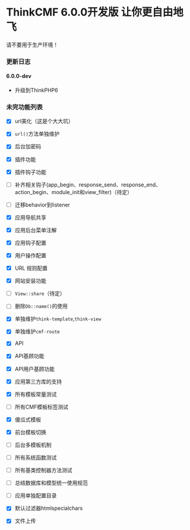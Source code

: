 ThinkCMF 6.0.0开发版 让你更自由地飞
===============

请不要用于生产环境！

### 更新日志
#### 6.0.0-dev
* 升级到ThinkPHP6

### 未完功能列表
- [x] url美化（这是个大大坑）
- [x] `url()`方法单独维护
- [x] 后台加密码
- [x] 插件功能
- [x] 插件钩子功能
- [ ] 补齐相关钩子(app_begin、response_send、response_end、action_begin、module_init和view_filter)（待定）
- [ ] 迁移behavior到listener
- [x] 应用导航共享
- [x] 应用后台菜单注解
- [x] 应用钩子配置
- [x] 用户操作配置
- [x] URL 规则配置
- [x] 网站安装功能
- [ ] `View::share`（待定）
- [ ] 删除`Db::name()`的使用
- [x] 单独维护`think-template`,`think-view`
- [x] 单独维护`cmf-route`
- [x] API
- [x] API基顾功能
- [x] API用户基顾功能
- [x] 应用第三方库的支持
- [x] 所有模板常量测试
- [ ] 所有CMF模板标签测试
- [x] 傻瓜式模板
- [x] 前台模板切换
- [ ] 后台多模板机制
- [ ] 所有系统函数测试
- [ ] 所有基类控制器方法测试
- [ ] 总结数据库和模型统一使用规范
- [ ] 应用单独配置目录
- [x] 默认过滤器htmlspecialchars
- [x] 文件上传












